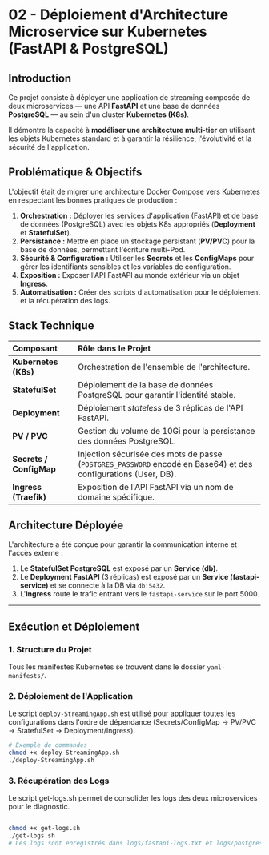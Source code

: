 #  02 - Déploiement d'Architecture Microservice sur Kubernetes (FastAPI & PostgreSQL)

## Introduction
Ce projet consiste à déployer une application de streaming composée de deux microservices — une API **FastAPI** et une base de données **PostgreSQL** — au sein d'un cluster **Kubernetes (K8s)**.

Il démontre la capacité à **modéliser une architecture multi-tier** en utilisant les objets Kubernetes standard et à garantir la résilience, l'évolutivité et la sécurité de l'application.

##  Problématique & Objectifs
L'objectif était de migrer une architecture Docker Compose vers Kubernetes en respectant les bonnes pratiques de production :

1.  **Orchestration :** Déployer les services d'application (FastAPI) et de base de données (PostgreSQL) avec les objets K8s appropriés (**Deployment** et **StatefulSet**).
2.  **Persistance :** Mettre en place un stockage persistant (**PV/PVC**) pour la base de données, permettant l'écriture multi-Pod.
3.  **Sécurité & Configuration :** Utiliser les **Secrets** et les **ConfigMaps** pour gérer les identifiants sensibles et les variables de configuration.
4.  **Exposition :** Exposer l'API FastAPI au monde extérieur via un objet **Ingress**.
5.  **Automatisation :** Créer des scripts d'automatisation pour le déploiement et la récupération des logs.

##  Stack Technique
| Composant | Rôle dans le Projet |
| :--- | :--- |
| **Kubernetes (K8s)** | Orchestration de l'ensemble de l'architecture. |
| **StatefulSet** | Déploiement de la base de données PostgreSQL pour garantir l'identité stable. |
| **Deployment** | Déploiement *stateless* de 3 réplicas de l'API FastAPI. |
| **PV / PVC** | Gestion du volume de 10Gi pour la persistance des données PostgreSQL. |
| **Secrets / ConfigMap** | Injection sécurisée des mots de passe (`POSTGRES_PASSWORD` encodé en Base64) et des configurations (User, DB). |
| **Ingress (Traefik)** | Exposition de l'API FastAPI via un nom de domaine spécifique. |

##  Architecture Déployée
L'architecture a été conçue pour garantir la communication interne et l'accès externe :
1.  Le **StatefulSet PostgreSQL** est exposé par un **Service (db)**.
2.  Le **Deployment FastAPI** (3 réplicas) est exposé par un **Service (fastapi-service)** et se connecte à la DB via `db:5432`.
3.  L'**Ingress** route le trafic entrant vers le `fastapi-service` sur le port 5000.



---

##  Exécution et Déploiement

### 1. Structure du Projet
Tous les manifestes Kubernetes se trouvent dans le dossier `yaml-manifests/`.

### 2. Déploiement de l'Application
Le script `deploy-StreamingApp.sh` est utilisé pour appliquer toutes les configurations dans l'ordre de dépendance (Secrets/ConfigMap $\rightarrow$ PV/PVC $\rightarrow$ StatefulSet $\rightarrow$ Deployment/Ingress).

```bash
# Exemple de commandes
chmod +x deploy-StreamingApp.sh
./deploy-StreamingApp.sh
  ```


### 3. Récupération des Logs
Le script get-logs.sh permet de consolider les logs des deux microservices pour le diagnostic.


```Bash

chmod +x get-logs.sh
./get-logs.sh
# Les logs sont enregistrés dans logs/fastapi-logs.txt et logs/postgres-logs.txt
 ```
